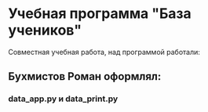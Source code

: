 # Учебная программа "База учеников"
Совместная учебная работа, над программой работали:
## Бухмистов Роман оформлял:
### data_app.py и data_print.py

